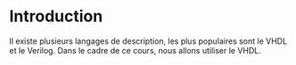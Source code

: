 # Introduction

Il existe plusieurs langages de description, les plus populaires sont le VHDL et le Verilog. Dans le cadre de ce cours, nous allons utiliser le VHDL.

##
